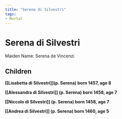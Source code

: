 ```yaml
---
title: "Serena di Silvestri"
tags:
- Mortal
---
```

# Serena di Silvestri

Maiden Name: Serena de Vincenzi

## Children

__[[Lisabetta di Silvestri]](p. Serena) born 1457, age 8__

__[[Alessandra di Silvestri]] (p. Serena) born 1458, age 7__

__[[Niccolo di Silvestri]] (p. Serena) born 1458, age 7__

__[[Andrea di Silvestri]] (p. Serena) born 1460, age 5__
